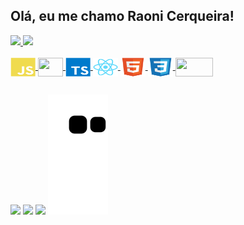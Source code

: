 ## Olá, eu me chamo Raoni Cerqueira!

<div>
<a href="https://github.com/raonircl">
<img height="180em" src="https://github-readme-stats.vercel.app/api?   
username=raonircl&show_icons=true&theme=dracula&include_all_commits=true&count_private=true"/>
<img height="180em" src="https://github-readme-stats.vercel.app/api/top-langs/? 
username=raonircl&layout=compact&langs_count=7&theme=dracula"/>
</div>

<div style="display: inline_block"><br>
<img align="center" alt="" height="30" width="40" src="https://raw.githubusercontent.com/devicons/devicon/master/icons/javascript/javascript-plain.svg">
<img align="center"  alt="" height="30" width="40" src="https://encrypted-tbn0.gstatic.com/images?q=tbn:ANd9GcTCV7Sq6DYNZp7lZfsrsKvrvptQRS_DZiyUWQ&usqp=CAU">
<img align="center" alt="" height="30" width="40" src="https://raw.githubusercontent.com/devicons/devicon/master/icons/typescript/typescript-plain.svg">
<img align="center" alt="" height="30" width="40" src="https://raw.githubusercontent.com/devicons/devicon/master/icons/react/react-original.svg">
<img align="center" alt="" height="30" width="40" src="https://raw.githubusercontent.com/devicons/devicon/master/icons/html5/html5-original.svg">
<img align="center" alt="" height="30" width="40" src="https://raw.githubusercontent.com/devicons/devicon/master/icons/css3/css3-original.svg">
<img align="center" alt="" height="30" width="60" src="https://imgs.search.brave.com/0tqYFE_0Rc_f1alCtv1PCDda4ApDGLs1OQLIBQVjWRc/rs:fit:860:0:0/g:ce/aHR0cHM6Ly9sb2dv/cy1kb3dubG9hZC5j/b20vd3AtY29udGVu/dC91cGxvYWRzLzIw/MTYvMDkvUnVieV9v/bl9SYWlsc19sb2dv/LTcwMHgyNDUucG5n">
  
</div>
  
  ##
 
<div> 
  
<a href="https://instagram.com/raonircl" target="_blank"><img src="https://img.shields.io/badge/-Instagram-%23E4405F?style=for-the-badge&logo=instagram&logoColor=white" target="_blank"></a>
<a href = "mailto:raoni@gmail.com"><img src="https://img.shields.io/badge/-Gmail-%23333?style=for-the-badge&logo=gmail&logoColor=white" target="_blank"></a>
<a href="https://www.linkedin.com/in/raoni-cerqueira-027026211/" target="_blank"><img src="https://img.shields.io/badge/-LinkedIn-%230077B5?style=for-the-badge&logo=linkedin&logoColor=white" target="_blank"></a>
![Snake animation](https://github.com/rafaballerini/rafaballerini/blob/output/github-contribution-grid-snake.svg)
